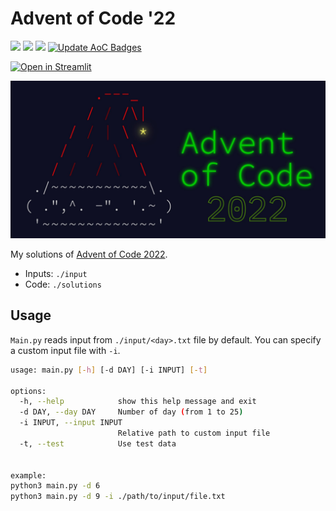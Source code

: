 # Advent of Code '22

![](https://img.shields.io/badge/day%20📅-22-blue) ![](https://img.shields.io/badge/stars%20⭐-39-yellow) ![](https://img.shields.io/badge/days%20completed-18-red) [![Update AoC Badges](https://github.com/nryabykh/aoc2022/actions/workflows/main.yml/badge.svg)](https://github.com/nryabykh/aoc2022/actions/workflows/main.yml)

[![Open in Streamlit](https://static.streamlit.io/badges/streamlit_badge_black_white.svg)](https://aoc2022-nriabykh.streamlit.app/)

<img src="images/banner.jpeg" width="800" alt="AoC2000 banner"/>


My solutions of [Advent of Code 2022](https://adventofcode.com/2022).

- Inputs: `./input`
- Code: `./solutions`

## Usage

`Main.py` reads input from `./input/<day>.txt` file by default. You can specify a custom input file with `-i`.

```bash
usage: main.py [-h] [-d DAY] [-i INPUT] [-t]

options:
  -h, --help            show this help message and exit
  -d DAY, --day DAY     Number of day (from 1 to 25)
  -i INPUT, --input INPUT
                        Relative path to custom input file
  -t, --test            Use test data


example: 
python3 main.py -d 6
python3 main.py -d 9 -i ./path/to/input/file.txt
```
